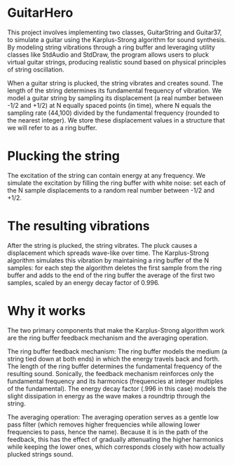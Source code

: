 # GuitarHero
This project involves implementing two classes, GuitarString and Guitar37, to simulate a guitar using the Karplus-Strong algorithm for sound synthesis. By modeling string vibrations through a ring buffer and leveraging utility classes like StdAudio and StdDraw, the program allows users to pluck virtual guitar strings, producing realistic sound based on physical principles of string oscillation.

When a guitar string is plucked, the string vibrates and creates sound. The length of the string determines its fundamental frequency of vibration. We model a guitar string by sampling its displacement (a real number between -1/2 and +1/2) at N equally spaced points (in time), where N equals the sampling rate (44,100) divided by the fundamental frequency (rounded to the nearest integer). We store these displacement values in a structure that we will refer to as a ring buffer.

# Plucking the string
The excitation of the string can contain energy at any frequency. We simulate the excitation by filling the ring buffer with white noise: set each of the N sample displacements to a random real number between -1/2 and +1/2.

# The resulting vibrations
After the string is plucked, the string vibrates. The pluck causes a displacement which spreads wave-like over
time. The Karplus-Strong algorithm simulates this vibration by maintaining a ring buffer of the N samples: for each step the algorithm deletes the first sample from the ring buffer and adds to the end of the ring buffer the average of the first two samples, scaled by an energy decay factor of 0.996.

# Why it works
The two primary components that make the Karplus-Strong algorithm work are the ring buffer feedback
mechanism and the averaging operation.

The ring buffer feedback mechanism: The ring buffer models the medium (a string tied down at both
ends) in which the energy travels back and forth. The length of the ring buffer determines the
fundamental frequency of the resulting sound. Sonically, the feedback mechanism reinforces only the
fundamental frequency and its harmonics (frequencies at integer multiples of the fundamental). The
energy decay factor (.996 in this case) models the slight dissipation in energy as the wave makes a
roundtrip through the string.

The averaging operation: The averaging operation serves as a gentle low pass filter (which removes
higher frequencies while allowing lower frequencies to pass, hence the name). Because it is in the path of the feedback, this has the effect of gradually attenuating the higher harmonics while keeping the lower ones, which corresponds closely with how actually plucked strings sound.
